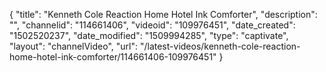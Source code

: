 {
    "title": "Kenneth Cole Reaction Home Hotel Ink Comforter",
    "description": "",
    "channelid": "114661406",
    "videoid": "109976451",
    "date_created": "1502520237",
    "date_modified": "1509994285",
    "type": "captivate",
    "layout": "channelVideo",
    "url": "\/latest-videos\/kenneth-cole-reaction-home-hotel-ink-comforter\/114661406-109976451"
}
